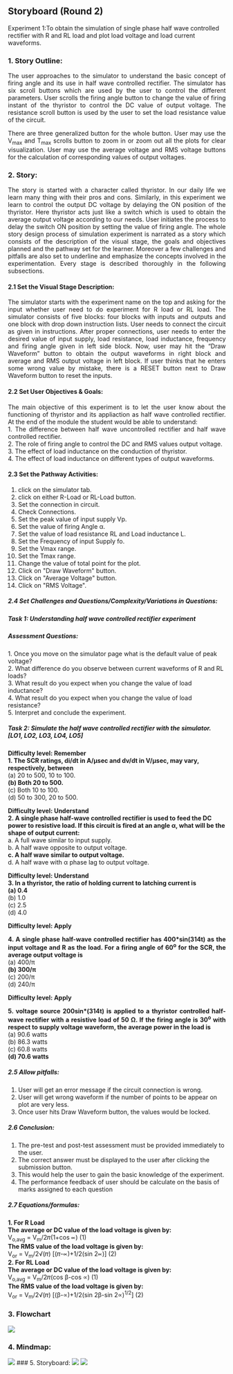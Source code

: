 ## Storyboard (Round 2)

Experiment 1:To obtain the simulation of single phase half wave controlled rectifier with R and RL load and plot load voltage and load current waveforms.

### 1. Story Outline:

<p align="justify">The user approaches to the simulator to understand the basic concept of firing angle and its use in half wave controlled rectifier. The simulator has six scroll buttons which are used by the user to control the different parameters. User scrolls the firing angle button to change the value of firing instant of the thyristor to control the DC value of output voltage. The resistance scroll button is used by the user to set the load resistance value of the circuit.</p>
<p align="justify">There are three generalized button for the whole button. User may use the V<sub>max</sub> and T<sub>max</sub> scrolls button to zoom in or zoom out all the plots for clear visualization. User may use the average voltage and RMS voltage buttons for the calculation of corresponding values of output voltages.</p>


### 2. Story:

<p align="justify">The story is started with a character called thyristor. In our daily life we learn many thing with their pros and cons. Similarly, in this experiment we learn to control the output DC voltage by delaying the ON position of the thyristor. Here thyristor acts just like a switch which is used to obtain the average output voltage according to our needs. User initiates the process to delay the switch ON position by setting the value of firing angle. The whole story design process of simulation experiment is narrated as a story which consists of the description of the visual stage, the goals and objectives planned and the pathway set for the learner. Moreover a few challenges and pitfalls are also set to underline and emphasize the concepts involved in the experimentation. Every stage is described thoroughly in the following subsections.</p>

#### 2.1 Set the Visual Stage Description:
<p align="justify">The simulator starts with the experiment name on the top and asking for the input whether user need to do experiment for R load or RL load. The simulator consists of five blocks: four blocks with inputs and outputs and one block with drop down instruction lists. User needs to connect the circuit as given in instructions. After proper connections, user needs to enter the desired value of input supply, load resistance, load inductance, frequency and firing angle given in left side block. Now, user may hit the “Draw Waveform” button to obtain the output waveforms in right block and average and RMS output voltage in left block. If user thinks that he enters some wrong value by mistake, there is a RESET button next to Draw Waveform button to reset the inputs. </p>

#### 2.2 Set User Objectives & Goals:
<p align="justify">The main objective of this experiment is  to let the user know about the functioning of thyristor and its appliaction as half wave controlled rectifier. At the end of the module the student would be able to understand:<br>
1.	The difference between half wave uncontrolled rectifier and half wave controlled rectifier.<br>
2.	The role of firing angle to control the DC and RMS values output voltage.<br>
3.	The effect of load inductance on the conduction of thyristor.<br>
4.	The effect of load inductance on different types of output waveforms.<br>

#### 2.3 Set the Pathway Activities:

1.	click on the simulator tab.<br>
2. click on either R-Load or RL-Load button.<br>
3. Set the connection in circuit. <br>
4. Check Connections. <br>
5. Set the peak value of input supply Vp.<br>
6.	Set the value of firing Angle α.<br>
7.	Set the value of load resistance RL and Load inductance L.<br>
8.	Set the Frequency of input Supply fo.<br>
9.	Set the Vmax  range.<br>
10.	Set the Tmax range.<br>
11.	Change the value of total point for the plot.<br>
12.	Click on "Draw Waveform" button.<br>
13.	Click on "Average Voltage" button.<br>
14.	Click on "RMS Voltage".<br>


##### 2.4 Set Challenges and Questions/Complexity/Variations in Questions:
<h5> Task 1: Understanding half wave controlled rectifier experiment</h5>
<h5>Assessment Questions:</h5>
1. Once you move on the simulator page what is the default value of peak voltage?<br>
2. What difference do you observe between current waveforms of R and RL loads?<br>
3. What result do you expect when you change the value of load inductance?<br>
4. What result do you expect when you change the value of load resistance?<br>
5. Interpret and conclude the experiment.<br>

<h5> Task 2: Simulate the half wave controlled rectifier with the simulator. [LO1, LO2, LO3, LO4, LO5]</h5>
<b>Difficulty level: Remember<br>
1. The SCR ratings, di/dt in A/µsec and dv/dt in V/µsec, may vary, respectively, between</b><br>
(a)	20 to 500, 10 to 100.<br>
<b>(b)	Both 20 to 500.</b><br>
(c)	Both 10 to 100.<br>
(d)	50 to 300, 20 to 500.<br></p>

<b>Difficulty level: Understand<br>
2. A single phase half-wave controlled rectifier is used to feed the DC power to resistive load. If this circuit is fired at an angle α, what will be the shape of output current:<br></b>
a.	 A full wave similar to input supply.<br>
b.	A half wave opposite to output voltage.<br>
<b>c.	A half wave similar to output voltage.</b><br>
d.	A half wave with α phase lag to output voltage.<br></p>

<b>Difficulty level: Understand<br>
3. In a thyristor, the ratio of holding current to latching current is<br></b>
<b>(a)	0.4</b><br>
(b)	1.0<br>
(c)	2.5<br>
(d)	4.0<br></p>
<b>Difficulty level: Apply
<p align="justify">4. A single phase half-wave controlled rectifier has 400*sin(314t) as the input voltage and R as the load. For a firing angle of 60<sup>o</sup> for the SCR, the average output voltage is</b><br>
(a)	400/π<br>
<b>(b)	300/π</b><br>
(c)	200/π<br>
(d)	240/π<br></p>
<b>Difficulty level: Apply
<p align="justify">5.  voltage source 200sin*(314t) is applied to a thyristor controlled half-wave rectifier with a resistive load of 50 Ω. If the firing angle is 30<sup>o</sup> with respect to supply voltage waveform, the average power in the load is</b><br>
(a)	90.6 watts<br>
(b)	86.3 watts<br>
(c)	60.8 watts<br>
 <b>(d)	70.6 watts</b><br>

##### 2.5 Allow pitfalls:
1.	User will get an error message if the circuit connection is wrong.<br>
2.	User will get wrong waveform if the number of points to be appear on plot are very less.<br>
3.	Once user hits Draw Waveform button, the values would be locked.<br>

##### 2.6 Conclusion:
1. The pre-test and post-test assessment must be provided immediately to the user. <br>
2. The correct answer must be displayed to the user after clicking the submission button.<br>
3. This would help the user to gain the basic knowledge of the experiment.<br>
4. The performance feedback of user should be calculate on the basis of marks assigned to each question <br>


##### 2.7 Equations/formulas:
<b> 1.  For R Load</b><br>
<b>The average or DC value of the load voltage is given by: </b><br>V<sub>o,avg</sub> = V<sub>m</sub>/2&#120587;(1+cos &prop;)                                      (1)<br>
<b>The RMS value of the load voltage is given by: </b><br>V<sub>or</sub> = V<sub>m</sub>/2&radic;(&#120587;)   [(&#120587;-&prop;)+1/2(sin 2&prop;)]                (2) <br>
<b> 2.  For RL Load</b><br>
<b>The average or DC value of the load voltage is given by: </b><br>V<sub>o,avg</sub> = V<sub>m</sub>/2&#120587;(cos &#946;-cos &prop;)                                  (1)<br>
<b>The RMS value of the load voltage is given by: </b><br>V<sub>or</sub> = V<sub>m</sub>/2&radic;(&#120587;)   [(&#946;-&prop;)+1/2(sin 2&#946;-sin 2&prop;)<sup>1/2</sup>]                (2) 

### 3. Flowchart
<img src="flowchart/flowchart.png"/><br>

### 4. Mindmap:
<img src="mindmap/mindmap.png"/>
### 5. Storyboard:
<img src="images/1.png"/>
<img src="images/2.png"/>
